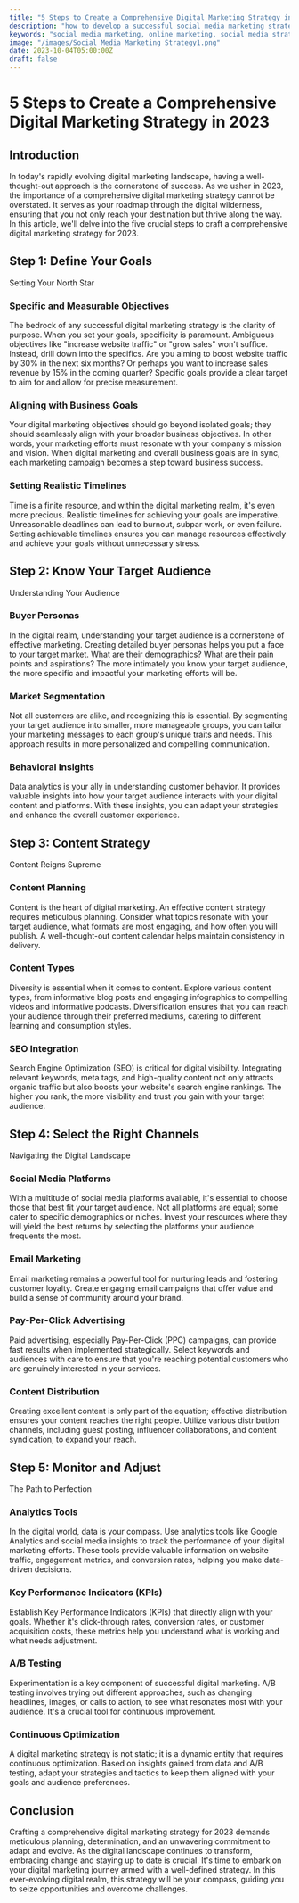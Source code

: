 ```yaml
---
title: "5 Steps to Create a Comprehensive Digital Marketing Strategy in 2023"
description: "how to develop a successful social media marketing strategy for bringing in more customers, increase brand awareness, and increase sales. Social media marketing in Egypt."
keywords: "social media marketing, online marketing, social media strategy, customer engagement, brand awareness, digital marketing"
image: "/images/Social Media Marketing Strategy1.png"
date: 2023-10-04T05:00:00Z
draft: false
---
```

# 5 Steps to Create a Comprehensive Digital Marketing Strategy in 2023

## Introduction

In today's rapidly evolving digital marketing landscape, having a well-thought-out approach is the cornerstone of success. As we usher in 2023, the importance of a comprehensive digital marketing strategy cannot be overstated. It serves as your roadmap through the digital wilderness, ensuring that you not only reach your destination but thrive along the way. In this article, we'll delve into the five crucial steps to craft a comprehensive digital marketing strategy for 2023.

## Step 1: Define Your Goals

Setting Your North Star

### Specific and Measurable Objectives

The bedrock of any successful digital marketing strategy is the clarity of purpose. When you set your goals, specificity is paramount. Ambiguous objectives like "increase website traffic" or "grow sales" won't suffice. Instead, drill down into the specifics. Are you aiming to boost website traffic by 30% in the next six months? Or perhaps you want to increase sales revenue by 15% in the coming quarter? Specific goals provide a clear target to aim for and allow for precise measurement.

### Aligning with Business Goals

Your digital marketing objectives should go beyond isolated goals; they should seamlessly align with your broader business objectives. In other words, your marketing efforts must resonate with your company's mission and vision. When digital marketing and overall business goals are in sync, each marketing campaign becomes a step toward business success.

### Setting Realistic Timelines

Time is a finite resource, and within the digital marketing realm, it's even more precious. Realistic timelines for achieving your goals are imperative. Unreasonable deadlines can lead to burnout, subpar work, or even failure. Setting achievable timelines ensures you can manage resources effectively and achieve your goals without unnecessary stress.

## Step 2: Know Your Target Audience

Understanding Your Audience

### Buyer Personas

In the digital realm, understanding your target audience is a cornerstone of effective marketing. Creating detailed buyer personas helps you put a face to your target market. What are their demographics? What are their pain points and aspirations? The more intimately you know your target audience, the more specific and impactful your marketing efforts will be.

### Market Segmentation

Not all customers are alike, and recognizing this is essential. By segmenting your target audience into smaller, more manageable groups, you can tailor your marketing messages to each group's unique traits and needs. This approach results in more personalized and compelling communication.

### Behavioral Insights

Data analytics is your ally in understanding customer behavior. It provides valuable insights into how your target audience interacts with your digital content and platforms. With these insights, you can adapt your strategies and enhance the overall customer experience.

## Step 3: Content Strategy

Content Reigns Supreme

### Content Planning

Content is the heart of digital marketing. An effective content strategy requires meticulous planning. Consider what topics resonate with your target audience, what formats are most engaging, and how often you will publish. A well-thought-out content calendar helps maintain consistency in delivery.

### Content Types

Diversity is essential when it comes to content. Explore various content types, from informative blog posts and engaging infographics to compelling videos and informative podcasts. Diversification ensures that you can reach your audience through their preferred mediums, catering to different learning and consumption styles.

### SEO Integration

Search Engine Optimization (SEO) is critical for digital visibility. Integrating relevant keywords, meta tags, and high-quality content not only attracts organic traffic but also boosts your website's search engine rankings. The higher you rank, the more visibility and trust you gain with your target audience.

## Step 4: Select the Right Channels

Navigating the Digital Landscape

### Social Media Platforms

With a multitude of social media platforms available, it's essential to choose those that best fit your target audience. Not all platforms are equal; some cater to specific demographics or niches. Invest your resources where they will yield the best returns by selecting the platforms your audience frequents the most.

### Email Marketing

Email marketing remains a powerful tool for nurturing leads and fostering customer loyalty. Create engaging email campaigns that offer value and build a sense of community around your brand.

### Pay-Per-Click Advertising

Paid advertising, especially Pay-Per-Click (PPC) campaigns, can provide fast results when implemented strategically. Select keywords and audiences with care to ensure that you're reaching potential customers who are genuinely interested in your services.

### Content Distribution

Creating excellent content is only part of the equation; effective distribution ensures your content reaches the right people. Utilize various distribution channels, including guest posting, influencer collaborations, and content syndication, to expand your reach.

## Step 5: Monitor and Adjust

The Path to Perfection

### Analytics Tools

In the digital world, data is your compass. Use analytics tools like Google Analytics and social media insights to track the performance of your digital marketing efforts. These tools provide valuable information on website traffic, engagement metrics, and conversion rates, helping you make data-driven decisions.

### Key Performance Indicators (KPIs)

Establish Key Performance Indicators (KPIs) that directly align with your goals. Whether it's click-through rates, conversion rates, or customer acquisition costs, these metrics help you understand what is working and what needs adjustment.

### A/B Testing

Experimentation is a key component of successful digital marketing. A/B testing involves trying out different approaches, such as changing headlines, images, or calls to action, to see what resonates most with your audience. It's a crucial tool for continuous improvement.

### Continuous Optimization

A digital marketing strategy is not static; it is a dynamic entity that requires continuous optimization. Based on insights gained from data and A/B testing, adapt your strategies and tactics to keep them aligned with your goals and audience preferences.

## Conclusion

Crafting a comprehensive digital marketing strategy for 2023 demands meticulous planning, determination, and an unwavering commitment to adapt and evolve. As the digital landscape continues to transform, embracing change and staying up to date is crucial. It's time to embark on your digital marketing journey armed with a well-defined strategy. In this ever-evolving digital realm, this strategy will be your compass, guiding you to seize opportunities and overcome challenges.